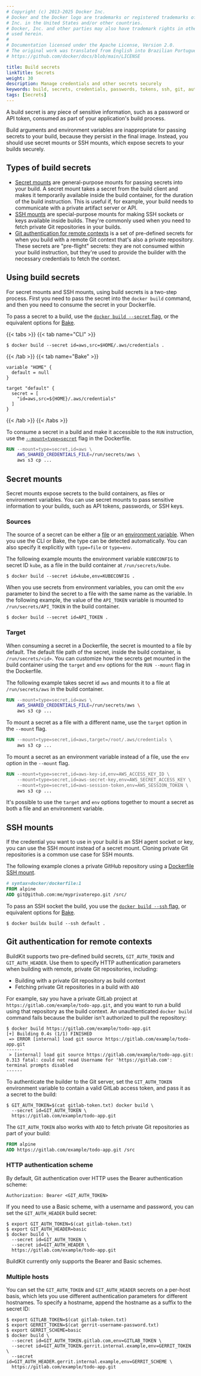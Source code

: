 ```yaml
---
# Copyright (c) 2013-2025 Docker Inc.
# Docker and the Docker logo are trademarks or registered trademarks of Docker,
# Inc. in the United States and/or other countries.
# Docker, Inc. and other parties may also have trademark rights in other terms
# used herein.
#
# Documentation licensed under the Apache License, Version 2.0.
# The original work was translated from English into Brazilian Portuguese.
# https://github.com/docker/docs/blob/main/LICENSE

title: Build secrets
linkTitle: Secrets
weight: 30
description: Manage credentials and other secrets securely
keywords: build, secrets, credentials, passwords, tokens, ssh, git, auth, http
tags: [Secrets]
---
```

A build secret is any piece of sensitive information, such as a password or API
token, consumed as part of your application's build process.

Build arguments and environment variables are inappropriate for passing secrets
to your build, because they persist in the final image. Instead, you should use
secret mounts or SSH mounts, which expose secrets to your builds securely.

## Types of build secrets

- [Secret mounts](#secret-mounts) are general-purpose mounts for passing
  secrets into your build. A secret mount takes a secret from the build client
  and makes it temporarily available inside the build container, for the
  duration of the build instruction. This is useful if, for example, your build
  needs to communicate with a private artifact server or API.
- [SSH mounts](#ssh-mounts) are special-purpose mounts for making SSH sockets
  or keys available inside builds. They're commonly used when you need to fetch
  private Git repositories in your builds.
- [Git authentication for remote contexts](#git-authentication-for-remote-contexts)
  is a set of pre-defined secrets for when you build with a remote Git context
  that's also a private repository. These secrets are "pre-flight" secrets:
  they are not consumed within your build instruction, but they're used to
  provide the builder with the necessary credentials to fetch the context.

## Using build secrets

For secret mounts and SSH mounts, using build secrets is a two-step process.
First you need to pass the secret into the `docker build` command, and then you
need to consume the secret in your Dockerfile.

To pass a secret to a build, use the [`docker build --secret`
flag](/reference/cli/docker/buildx/build.md#secret), or the
equivalent options for [Bake](../bake/reference.md#targetsecret).

{{< tabs >}}
{{< tab name="CLI" >}}

```console
$ docker build --secret id=aws,src=$HOME/.aws/credentials .
```

{{< /tab >}}
{{< tab name="Bake" >}}

```hcl
variable "HOME" {
  default = null
}

target "default" {
  secret = [
    "id=aws,src=${HOME}/.aws/credentials"
  ]
}
```

{{< /tab >}}
{{< /tabs >}}

To consume a secret in a build and make it accessible to the `RUN` instruction,
use the [`--mount=type=secret`](/reference/dockerfile.md#run---mounttypesecret)
flag in the Dockerfile.

```dockerfile
RUN --mount=type=secret,id=aws \
    AWS_SHARED_CREDENTIALS_FILE=/run/secrets/aws \
    aws s3 cp ...
```

## Secret mounts

Secret mounts expose secrets to the build containers, as files or environment
variables. You can use secret mounts to pass sensitive information to your
builds, such as API tokens, passwords, or SSH keys.

### Sources

The source of a secret can be either a
[file](/reference/cli/docker/buildx/build.md#file) or an
[environment variable](/reference/cli/docker/buildx/build.md#env).
When you use the CLI or Bake, the type can be detected automatically. You can
also specify it explicitly with `type=file` or `type=env`.

The following example mounts the environment variable `KUBECONFIG` to secret ID `kube`,
as a file in the build container at `/run/secrets/kube`.

```console
$ docker build --secret id=kube,env=KUBECONFIG .
```

When you use secrets from environment variables, you can omit the `env` parameter
to bind the secret to a file with the same name as the variable.
In the following example, the value of the `API_TOKEN` variable
is mounted to `/run/secrets/API_TOKEN` in the build container.

```console
$ docker build --secret id=API_TOKEN .
```

### Target

When consuming a secret in a Dockerfile, the secret is mounted to a file by
default. The default file path of the secret, inside the build container, is
`/run/secrets/<id>`. You can customize how the secrets get mounted in the build
container using the `target` and `env` options for the `RUN --mount` flag in
the Dockerfile.

The following example takes secret id `aws` and mounts it to a file at
`/run/secrets/aws` in the build container.

```dockerfile
RUN --mount=type=secret,id=aws \
    AWS_SHARED_CREDENTIALS_FILE=/run/secrets/aws \
    aws s3 cp ...
```

To mount a secret as a file with a different name, use the `target` option in
the `--mount` flag.

```dockerfile
RUN --mount=type=secret,id=aws,target=/root/.aws/credentials \
    aws s3 cp ...
```

To mount a secret as an environment variable instead of a file, use the
`env` option in the `--mount` flag.

```dockerfile
RUN --mount=type=secret,id=aws-key-id,env=AWS_ACCESS_KEY_ID \
    --mount=type=secret,id=aws-secret-key,env=AWS_SECRET_ACCESS_KEY \
    --mount=type=secret,id=aws-session-token,env=AWS_SESSION_TOKEN \
    aws s3 cp ...
```

It's possible to use the `target` and `env` options together to mount a secret
as both a file and an environment variable.

## SSH mounts

If the credential you want to use in your build is an SSH agent socket or key,
you can use the SSH mount instead of a secret mount. Cloning private Git
repositories is a common use case for SSH mounts.

The following example clones a private GitHub repository using a [Dockerfile
SSH mount](/reference/dockerfile.md#run---mounttypessh).

```dockerfile
# syntax=docker/dockerfile:1
FROM alpine
ADD git@github.com:me/myprivaterepo.git /src/
```

To pass an SSH socket the build, you use the [`docker build --ssh`
flag](/reference/cli/docker/buildx/build.md#ssh), or equivalent
options for [Bake](../bake/reference.md#targetssh).

```console
$ docker buildx build --ssh default .
```

## Git authentication for remote contexts

BuildKit supports two pre-defined build secrets, `GIT_AUTH_TOKEN` and
`GIT_AUTH_HEADER`. Use them to specify HTTP authentication parameters when
building with remote, private Git repositories, including:

- Building with a private Git repository as build context
- Fetching private Git repositories in a build with `ADD`

For example, say you have a private GitLab project at
`https://gitlab.com/example/todo-app.git`, and you want to run a build using
that repository as the build context. An unauthenticated `docker build` command
fails because the builder isn't authorized to pull the repository:

```console
$ docker build https://gitlab.com/example/todo-app.git
[+] Building 0.4s (1/1) FINISHED
 => ERROR [internal] load git source https://gitlab.com/example/todo-app.git
------
 > [internal] load git source https://gitlab.com/example/todo-app.git:
0.313 fatal: could not read Username for 'https://gitlab.com': terminal prompts disabled
------
```

To authenticate the builder to the Git server, set the `GIT_AUTH_TOKEN`
environment variable to contain a valid GitLab access token, and pass it as a
secret to the build:

```console
$ GIT_AUTH_TOKEN=$(cat gitlab-token.txt) docker build \
  --secret id=GIT_AUTH_TOKEN \
  https://gitlab.com/example/todo-app.git
```

The `GIT_AUTH_TOKEN` also works with `ADD` to fetch private Git repositories as
part of your build:

```dockerfile
FROM alpine
ADD https://gitlab.com/example/todo-app.git /src
```

### HTTP authentication scheme

By default, Git authentication over HTTP uses the Bearer authentication scheme:

```http
Authorization: Bearer <GIT_AUTH_TOKEN>
```

If you need to use a Basic scheme, with a username and password, you can set
the `GIT_AUTH_HEADER` build secret:

```console
$ export GIT_AUTH_TOKEN=$(cat gitlab-token.txt)
$ export GIT_AUTH_HEADER=basic
$ docker build \
  --secret id=GIT_AUTH_TOKEN \
  --secret id=GIT_AUTH_HEADER \
  https://gitlab.com/example/todo-app.git
```

BuildKit currently only supports the Bearer and Basic schemes.

### Multiple hosts

You can set the `GIT_AUTH_TOKEN` and `GIT_AUTH_HEADER` secrets on a per-host
basis, which lets you use different authentication parameters for different
hostnames. To specify a hostname, append the hostname as a suffix to the secret
ID:

```console
$ export GITLAB_TOKEN=$(cat gitlab-token.txt)
$ export GERRIT_TOKEN=$(cat gerrit-username-password.txt)
$ export GERRIT_SCHEME=basic
$ docker build \
  --secret id=GIT_AUTH_TOKEN.gitlab.com,env=GITLAB_TOKEN \
  --secret id=GIT_AUTH_TOKEN.gerrit.internal.example,env=GERRIT_TOKEN \
  --secret id=GIT_AUTH_HEADER.gerrit.internal.example,env=GERRIT_SCHEME \
  https://gitlab.com/example/todo-app.git
```
